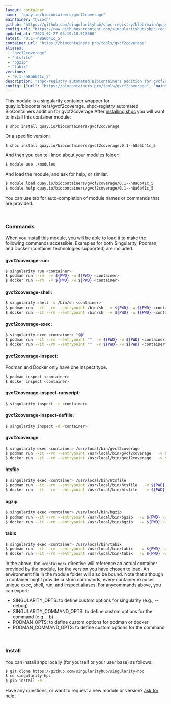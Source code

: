 ```yaml
---
layout: container
name:  "quay.io/biocontainers/gvcf2coverage"
maintainer: "@vsoch"
github: "https://github.com/singularityhub/shpc-registry/blob/main/quay.io/biocontainers/gvcf2coverage/container.yaml"
config_url: "https://raw.githubusercontent.com/singularityhub/shpc-registry/main/quay.io/biocontainers/gvcf2coverage/container.yaml"
updated_at: "2023-02-27 03:19:10.513668"
latest: "0.1--h8a6b41c_5"
container_url: "https://biocontainers.pro/tools/gvcf2coverage"
aliases:
 - "gvcf2coverage"
 - "htsfile"
 - "bgzip"
 - "tabix"
versions:
 - "0.1--h8a6b41c_5"
description: "shpc-registry automated BioContainers addition for gvcf2coverage"
config: {"url": "https://biocontainers.pro/tools/gvcf2coverage", "maintainer": "@vsoch", "description": "shpc-registry automated BioContainers addition for gvcf2coverage", "latest": {"0.1--h8a6b41c_5": "sha256:d311bf1743e808c818bac6287d43554d65c26517b71480bb2f59f1e71eaca887"}, "tags": {"0.1--h8a6b41c_5": "sha256:d311bf1743e808c818bac6287d43554d65c26517b71480bb2f59f1e71eaca887"}, "docker": "quay.io/biocontainers/gvcf2coverage", "aliases": {"gvcf2coverage": "/usr/local/bin/gvcf2coverage", "htsfile": "/usr/local/bin/htsfile", "bgzip": "/usr/local/bin/bgzip", "tabix": "/usr/local/bin/tabix"}}
---
```


This module is a singularity container wrapper for quay.io/biocontainers/gvcf2coverage.
shpc-registry automated BioContainers addition for gvcf2coverage
After [installing shpc](#install) you will want to install this container module:


```bash
$ shpc install quay.io/biocontainers/gvcf2coverage
```

Or a specific version:

```bash
$ shpc install quay.io/biocontainers/gvcf2coverage:0.1--h8a6b41c_5
```

And then you can tell lmod about your modules folder:

```bash
$ module use ./modules
```

And load the module, and ask for help, or similar.

```bash
$ module load quay.io/biocontainers/gvcf2coverage/0.1--h8a6b41c_5
$ module help quay.io/biocontainers/gvcf2coverage/0.1--h8a6b41c_5
```

You can use tab for auto-completion of module names or commands that are provided.

<br>

### Commands

When you install this module, you will be able to load it to make the following commands accessible.
Examples for both Singularity, Podman, and Docker (container technologies supported) are included.

#### gvcf2coverage-run:

```bash
$ singularity run <container>
$ podman run --rm  -v ${PWD} -w ${PWD} <container>
$ docker run --rm  -v ${PWD} -w ${PWD} <container>
```

#### gvcf2coverage-shell:

```bash
$ singularity shell -s /bin/sh <container>
$ podman run --it --rm --entrypoint /bin/sh  -v ${PWD} -w ${PWD} <container>
$ docker run --it --rm --entrypoint /bin/sh  -v ${PWD} -w ${PWD} <container>
```

#### gvcf2coverage-exec:

```bash
$ singularity exec <container> "$@"
$ podman run --it --rm --entrypoint ""  -v ${PWD} -w ${PWD} <container> "$@"
$ docker run --it --rm --entrypoint ""  -v ${PWD} -w ${PWD} <container> "$@"
```

#### gvcf2coverage-inspect:

Podman and Docker only have one inspect type.

```bash
$ podman inspect <container>
$ docker inspect <container>
```

#### gvcf2coverage-inspect-runscript:

```bash
$ singularity inspect -r <container>
```

#### gvcf2coverage-inspect-deffile:

```bash
$ singularity inspect -d <container>
```


#### gvcf2coverage

```bash
$ singularity exec <container> /usr/local/bin/gvcf2coverage
$ podman run --it --rm --entrypoint /usr/local/bin/gvcf2coverage   -v ${PWD} -w ${PWD} <container> -c " $@"
$ docker run --it --rm --entrypoint /usr/local/bin/gvcf2coverage   -v ${PWD} -w ${PWD} <container> -c " $@"
```


#### htsfile

```bash
$ singularity exec <container> /usr/local/bin/htsfile
$ podman run --it --rm --entrypoint /usr/local/bin/htsfile   -v ${PWD} -w ${PWD} <container> -c " $@"
$ docker run --it --rm --entrypoint /usr/local/bin/htsfile   -v ${PWD} -w ${PWD} <container> -c " $@"
```


#### bgzip

```bash
$ singularity exec <container> /usr/local/bin/bgzip
$ podman run --it --rm --entrypoint /usr/local/bin/bgzip   -v ${PWD} -w ${PWD} <container> -c " $@"
$ docker run --it --rm --entrypoint /usr/local/bin/bgzip   -v ${PWD} -w ${PWD} <container> -c " $@"
```


#### tabix

```bash
$ singularity exec <container> /usr/local/bin/tabix
$ podman run --it --rm --entrypoint /usr/local/bin/tabix   -v ${PWD} -w ${PWD} <container> -c " $@"
$ docker run --it --rm --entrypoint /usr/local/bin/tabix   -v ${PWD} -w ${PWD} <container> -c " $@"
```



In the above, the `<container>` directive will reference an actual container provided
by the module, for the version you have chosen to load. An environment file in the
module folder will also be bound. Note that although a container
might provide custom commands, every container exposes unique exec, shell, run, and
inspect aliases. For anycommands above, you can export:

 - SINGULARITY_OPTS: to define custom options for singularity (e.g., --debug)
 - SINGULARITY_COMMAND_OPTS: to define custom options for the command (e.g., -b)
 - PODMAN_OPTS: to define custom options for podman or docker
 - PODMAN_COMMAND_OPTS: to define custom options for the command

<br>

### Install

You can install shpc locally (for yourself or your user base) as follows:

```bash
$ git clone https://github.com/singularityhub/singularity-hpc
$ cd singularity-hpc
$ pip install -e .
```

Have any questions, or want to request a new module or version? [ask for help!](https://github.com/singularityhub/singularity-hpc/issues)